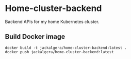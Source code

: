 # Home-cluster-backend
Backend APIs for my home Kubernetes cluster.

## Build Docker image

```
docker build -t jackalgera/home-cluster-backend:latest .
docker push jackalgera/home-cluster-backend:latest
```
